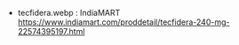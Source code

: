 - tecfidera.webp : IndiaMART https://www.indiamart.com/proddetail/tecfidera-240-mg-22574395197.html
